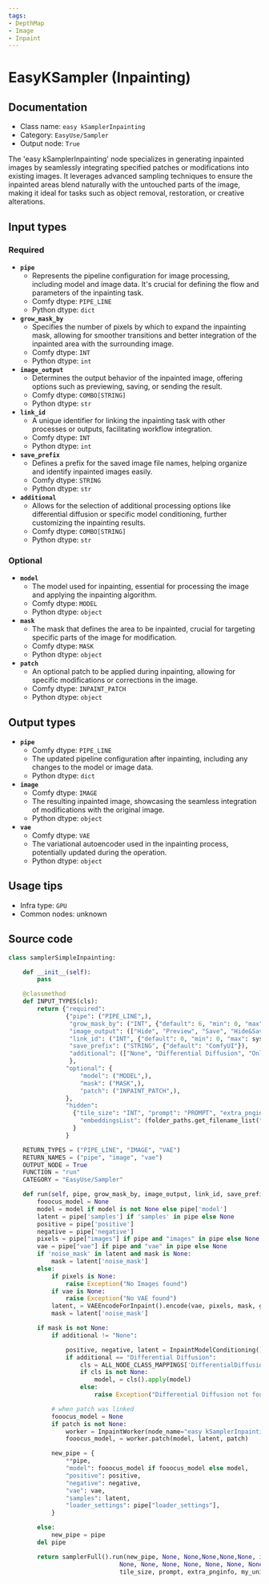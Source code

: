 ```yaml
---
tags:
- DepthMap
- Image
- Inpaint
---
```


# EasyKSampler (Inpainting)
## Documentation
- Class name: `easy kSamplerInpainting`
- Category: `EasyUse/Sampler`
- Output node: `True`

The 'easy kSamplerInpainting' node specializes in generating inpainted images by seamlessly integrating specified patches or modifications into existing images. It leverages advanced sampling techniques to ensure the inpainted areas blend naturally with the untouched parts of the image, making it ideal for tasks such as object removal, restoration, or creative alterations.
## Input types
### Required
- **`pipe`**
    - Represents the pipeline configuration for image processing, including model and image data. It's crucial for defining the flow and parameters of the inpainting task.
    - Comfy dtype: `PIPE_LINE`
    - Python dtype: `dict`
- **`grow_mask_by`**
    - Specifies the number of pixels by which to expand the inpainting mask, allowing for smoother transitions and better integration of the inpainted area with the surrounding image.
    - Comfy dtype: `INT`
    - Python dtype: `int`
- **`image_output`**
    - Determines the output behavior of the inpainted image, offering options such as previewing, saving, or sending the result.
    - Comfy dtype: `COMBO[STRING]`
    - Python dtype: `str`
- **`link_id`**
    - A unique identifier for linking the inpainting task with other processes or outputs, facilitating workflow integration.
    - Comfy dtype: `INT`
    - Python dtype: `int`
- **`save_prefix`**
    - Defines a prefix for the saved image file names, helping organize and identify inpainted images easily.
    - Comfy dtype: `STRING`
    - Python dtype: `str`
- **`additional`**
    - Allows for the selection of additional processing options like differential diffusion or specific model conditioning, further customizing the inpainting results.
    - Comfy dtype: `COMBO[STRING]`
    - Python dtype: `str`
### Optional
- **`model`**
    - The model used for inpainting, essential for processing the image and applying the inpainting algorithm.
    - Comfy dtype: `MODEL`
    - Python dtype: `object`
- **`mask`**
    - The mask that defines the area to be inpainted, crucial for targeting specific parts of the image for modification.
    - Comfy dtype: `MASK`
    - Python dtype: `object`
- **`patch`**
    - An optional patch to be applied during inpainting, allowing for specific modifications or corrections in the image.
    - Comfy dtype: `INPAINT_PATCH`
    - Python dtype: `object`
## Output types
- **`pipe`**
    - Comfy dtype: `PIPE_LINE`
    - The updated pipeline configuration after inpainting, including any changes to the model or image data.
    - Python dtype: `dict`
- **`image`**
    - Comfy dtype: `IMAGE`
    - The resulting inpainted image, showcasing the seamless integration of modifications with the original image.
    - Python dtype: `object`
- **`vae`**
    - Comfy dtype: `VAE`
    - The variational autoencoder used in the inpainting process, potentially updated during the operation.
    - Python dtype: `object`
## Usage tips
- Infra type: `GPU`
- Common nodes: unknown


## Source code
```python
class samplerSimpleInpainting:

    def __init__(self):
        pass

    @classmethod
    def INPUT_TYPES(cls):
        return {"required":
                {"pipe": ("PIPE_LINE",),
                 "grow_mask_by": ("INT", {"default": 6, "min": 0, "max": 64, "step": 1}),
                 "image_output": (["Hide", "Preview", "Save", "Hide&Save", "Sender", "Sender&Save"],{"default": "Preview"}),
                 "link_id": ("INT", {"default": 0, "min": 0, "max": sys.maxsize, "step": 1}),
                 "save_prefix": ("STRING", {"default": "ComfyUI"}),
                 "additional": (["None", "Differential Diffusion", "Only InpaintModelConditioning"],{"default": "None"})
                 },
                "optional": {
                    "model": ("MODEL",),
                    "mask": ("MASK",),
                    "patch": ("INPAINT_PATCH",),
                },
                "hidden":
                  {"tile_size": "INT", "prompt": "PROMPT", "extra_pnginfo": "EXTRA_PNGINFO", "my_unique_id": "UNIQUE_ID",
                    "embeddingsList": (folder_paths.get_filename_list("embeddings"),)
                  }
                }

    RETURN_TYPES = ("PIPE_LINE", "IMAGE", "VAE")
    RETURN_NAMES = ("pipe", "image", "vae")
    OUTPUT_NODE = True
    FUNCTION = "run"
    CATEGORY = "EasyUse/Sampler"

    def run(self, pipe, grow_mask_by, image_output, link_id, save_prefix, additional, model=None, mask=None, patch=None, tile_size=None, prompt=None, extra_pnginfo=None, my_unique_id=None, force_full_denoise=False, disable_noise=False):
        fooocus_model = None
        model = model if model is not None else pipe['model']
        latent = pipe['samples'] if 'samples' in pipe else None
        positive = pipe['positive']
        negative = pipe['negative']
        pixels = pipe["images"] if pipe and "images" in pipe else None
        vae = pipe["vae"] if pipe and "vae" in pipe else None
        if 'noise_mask' in latent and mask is None:
            mask = latent['noise_mask']
        else:
            if pixels is None:
                raise Exception("No Images found")
            if vae is None:
                raise Exception("No VAE found")
            latent, = VAEEncodeForInpaint().encode(vae, pixels, mask, grow_mask_by)
            mask = latent['noise_mask']

        if mask is not None:
            if additional != "None":

                positive, negative, latent = InpaintModelConditioning().encode(positive, negative, pixels, vae, mask)
                if additional == "Differential Diffusion":
                    cls = ALL_NODE_CLASS_MAPPINGS['DifferentialDiffusion']
                    if cls is not None:
                        model, = cls().apply(model)
                    else:
                        raise Exception("Differential Diffusion not found,please update comfyui")

            # when patch was linked
            fooocus_model = None
            if patch is not None:
                worker = InpaintWorker(node_name="easy kSamplerInpainting")
                fooocus_model, = worker.patch(model, latent, patch)

            new_pipe = {
                **pipe,
                "model": fooocus_model if fooocus_model else model,
                "positive": positive,
                "negative": negative,
                "vae": vae,
                "samples": latent,
                "loader_settings": pipe["loader_settings"],
            }

        else:
            new_pipe = pipe
        del pipe

        return samplerFull().run(new_pipe, None, None,None,None,None, image_output, link_id, save_prefix,
                               None, None, None, None, None, None, None, None,
                               tile_size, prompt, extra_pnginfo, my_unique_id, force_full_denoise, disable_noise)

```
